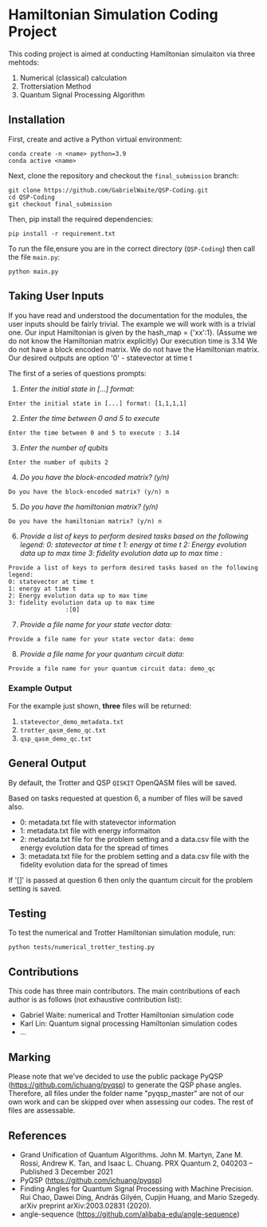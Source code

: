 # Hamiltonian Simulation Coding Project
This coding project is aimed at conducting Hamiltonian simulaiton via three mehtods:
1. Numerical (classical) calculation
2. Trottersiation Method
3. Quantum Signal Processing Algorithm

## Installation
First, create and active a Python virtual environment:
```
conda create -n <name> python=3.9
conda active <name>
```
Next, clone the repository and checkout the `final_submission` branch:
```
git clone https://github.com/GabrielWaite/QSP-Coding.git
cd QSP-Coding
git checkout final_submission
```
Then, pip install the required dependencies:
```
pip install -r requirement.txt
```
To run the file,ensure you are in the correct directory (`QSP-Coding`) then call the file `main.py`:
```
python main.py
```

## Taking User Inputs
If you have read and understood the documentation for the modules, the user inputs should be fairly trivial. The example we will work with is a trivial one.
Our input Hamiltonian is given by the hash_map = {'xx':1}. (Assume we do not know the Hamiltonian matrix explicitly)
Our execution time is 3.14
We do not have a block encoded matrix. We do not have the Hamiltonian matrix.
Our desired outputs are option '0' - statevector at time t

The first of a series of questions prompts:
1. *Enter the initial state in [...] format:*
```
Enter the initial state in [...] format: [1,1,1,1]
```

2. *Enter the time between 0 and 5 to execute*
```
Enter the time between 0 and 5 to execute : 3.14
```

3. *Enter the number of qubits*
```
Enter the number of qubits 2
```

4. *Do you have the block-encoded matrix? (y/n)*
```
Do you have the block-encoded matrix? (y/n) n
```

5. *Do you have the hamiltonian matrix? (y/n)*
```
Do you have the hamiltonian matrix? (y/n) n
```

6. *Provide a list of keys to perform desired tasks based on the following legend:*
    *0: statevector at time t*
    *1: energy at time t*
    *2: Energy evolution data up to max time*
    *3: fidelity evolution data up to max time*
                    *:*
```
Provide a list of keys to perform desired tasks based on the following legend:
0: statevector at time t
1: energy at time t
2: Energy evolution data up to max time
3: fidelity evolution data up to max time
                :[0]
```

7. *Provide a file name for your state vector data:*
```
Provide a file name for your state vector data: demo
```
8. *Provide a file name for your quantum circuit data:*
```
Provide a file name for your quantum circuit data: demo_qc
```
### Example Output
For the example just shown, **three** files will be returned:
1. `statevector_demo_metadata.txt`
2. `trotter_qasm_demo_qc.txt`
3. `qsp_qasm_demo_qc.txt`

## General Output
By default, the Trotter and QSP ```QISKIT``` OpenQASM files will be saved.

Based on tasks requested at question 6, a number of files will be saved also.

- 0: metadata.txt file with statevector information
- 1: metadata.txt file with energy informaiton
- 2: metadata.txt file for the problem setting and a data.csv file with the energy evolution data for the spread of times
- 3: metadata.txt file for the problem setting and a data.csv file with the fidelity evolution data for the spread of times

If '[]' is passed at question 6 then only the quantum circuit for the problem setting is saved.
## Testing
To test the numerical and Trotter Hamiltonian simulation module, run:
```
python tests/numerical_trotter_testing.py
```
## Contributions
This code has three main contributors. The main contributions of each author is as follows (not exhaustive contribution list):
- Gabriel Waite: numerical and Trotter Hamiltonian simulation code
- Karl Lin: Quantum signal processing Hamiltonian simulation codes
- ...
## Marking
Please note that we've decided to use the public package PyQSP (https://github.com/ichuang/pyqsp) to generate the QSP phase angles. Therefore, all files under the folder name "pyqsp_master" are not of our own work and can be skipped over when assessing our codes. The rest of files are assessable.
## References
- Grand Unification of Quantum Algorithms. John M. Martyn, Zane M. Rossi, Andrew K. Tan, and Isaac L. Chuang. PRX Quantum 2, 040203 – Published 3 December 2021
- PyQSP (https://github.com/ichuang/pyqsp)
- Finding Angles for Quantum Signal Processing with Machine Precision. Rui Chao, Dawei Ding, András Gilyén, Cupjin Huang, and Mario Szegedy. arXiv preprint arXiv:2003.02831 (2020).
- angle-sequence (https://github.com/alibaba-edu/angle-sequence)
